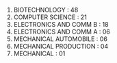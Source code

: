 1. BIOTECHNOLOGY :                          48
2. COMPUTER SCIENCE :                    21  
3. ELECTRONICS AND COMM B :       18
4. ELECTRONICS AND COMM A :       06 
5. MECHANICAL AUTOMOBILE :        06
6. MECHANICAL PRODUCTION :        04
7. MECHANICAL :                                 01
